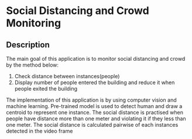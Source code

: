 # Social Distancing and Crowd Monitoring

## Description
The main goal of this application is to monitor social distancing and crowd by the method below:
1. Check distance between instances(people)
2. Display number of people entered the building and reduce it when people exited the building

The implementation of this application is by using computer vision and machine learning.
Pre-trained model is used to detect human and draw a centroid to represent one instance. The social distance is practised when people
have distance more than one meter and violating it if they less than one meter. The social distance is calculated pairwise of each 
instances detected in the video frame
